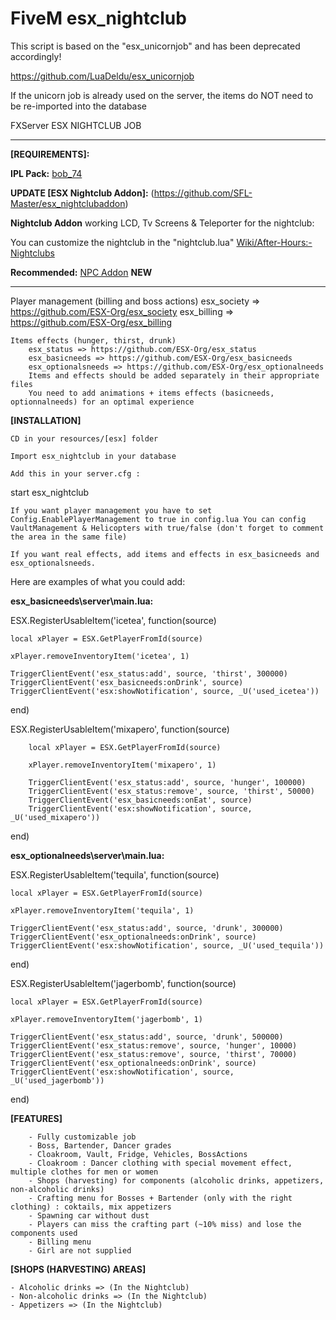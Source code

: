 # FiveM esx_nightclub

This script is based on the "esx_unicornjob" and has been deprecated accordingly! 

https://github.com/LuaDeldu/esx_unicornjob

If the unicorn job is already used on the server, 
the items do NOT need to be re-imported into the database


FXServer ESX NIGHTCLUB JOB

--------------------------------------------------------------------------------------------------------------------------------------
**[REQUIREMENTS]:**

**IPL Pack:**
[bob_74](https://forum.fivem.net/t/release-v2-fix-holes-in-the-map-up-to-after-hours/25240)



**UPDATE [ESX Nightclub Addon]:** (https://github.com/SFL-Master/esx_nightclubaddon)

**Nightclub Addon** working LCD, Tv Screens & Teleporter for the nightclub:

You can customize the nightclub in the "nightclub.lua" 
[Wiki/After-Hours:-Nightclubs](https://github.com/Bob74/bob74_ipl/wiki/After-Hours:-Nightclubs)


**Recommended:**
[NPC Addon](https://github.com/SFL-Master/Peds) **NEW**

----------------------------------------------------------------------------------------------------------------------------------------
  
  Player management (billing and boss actions)
        esx_society => https://github.com/ESX-Org/esx_society
        esx_billing => https://github.com/ESX-Org/esx_billing

    Items effects (hunger, thirst, drunk)
        esx_status => https://github.com/ESX-Org/esx_status
        esx_basicneeds => https://github.com/ESX-Org/esx_basicneeds
        esx_optionalsneeds => https://github.com/ESX-Org/esx_optionalneeds
        Items and effects should be added separately in their appropriate files
        You need to add animations + items effects (basicneeds, optionnalneeds) for an optimal experience

**[INSTALLATION]**

    CD in your resources/[esx] folder

    Import esx_nightclub in your database

    Add this in your server.cfg :
    
    
start esx_nightclub


    If you want player management you have to set Config.EnablePlayerManagement to true in config.lua You can config VaultManagement & Helicopters with true/false (don't forget to comment the area in the same file)

    If you want real effects, add items and effects in esx_basicneeds and esx_optionalsneeds.

Here are examples of what you could add:


**esx_basicneeds\server\main.lua:**


ESX.RegisterUsableItem('icetea', function(source)

    local xPlayer = ESX.GetPlayerFromId(source)

    xPlayer.removeInventoryItem('icetea', 1)

    TriggerClientEvent('esx_status:add', source, 'thirst', 300000)
    TriggerClientEvent('esx_basicneeds:onDrink', source)
    TriggerClientEvent('esx:showNotification', source, _U('used_icetea'))

end)

ESX.RegisterUsableItem('mixapero', function(source)
    
        local xPlayer = ESX.GetPlayerFromId(source)
    
        xPlayer.removeInventoryItem('mixapero', 1)
    
        TriggerClientEvent('esx_status:add', source, 'hunger', 100000)
        TriggerClientEvent('esx_status:remove', source, 'thirst', 50000)
        TriggerClientEvent('esx_basicneeds:onEat', source)
        TriggerClientEvent('esx:showNotification', source, _U('used_mixapero'))
    
end)

**esx_optionalneeds\server\main.lua:**

ESX.RegisterUsableItem('tequila', function(source)

    local xPlayer = ESX.GetPlayerFromId(source)

    xPlayer.removeInventoryItem('tequila', 1)

    TriggerClientEvent('esx_status:add', source, 'drunk', 300000)
    TriggerClientEvent('esx_optionalneeds:onDrink', source)
    TriggerClientEvent('esx:showNotification', source, _U('used_tequila'))

end)

ESX.RegisterUsableItem('jagerbomb', function(source)

    local xPlayer = ESX.GetPlayerFromId(source)

    xPlayer.removeInventoryItem('jagerbomb', 1)

    TriggerClientEvent('esx_status:add', source, 'drunk', 500000)
    TriggerClientEvent('esx_status:remove', source, 'hunger', 10000)
    TriggerClientEvent('esx_status:remove', source, 'thirst', 70000)
    TriggerClientEvent('esx_optionalneeds:onDrink', source)
    TriggerClientEvent('esx:showNotification', source, _U('used_jagerbomb'))

end)



**[FEATURES]**

    
        - Fully customizable job
        - Boss, Bartender, Dancer grades
        - Cloakroom, Vault, Fridge, Vehicles, BossActions
        - Cloakroom : Dancer clothing with special movement effect, multiple clothes for men or women
        - Shops (harvesting) for components (alcoholic drinks, appetizers, non-alcoholic drinks)
        - Crafting menu for Bosses + Bartender (only with the right clothing) : coktails, mix appetizers
        - Spawning car without dust
        - Players can miss the crafting part (~10% miss) and lose the components used
        - Billing menu
        - Girl are not supplied

**[SHOPS (HARVESTING) AREAS]**

    - Alcoholic drinks => (In the Nightclub)
    - Non-alcoholic drinks => (In the Nightclub)
    - Appetizers => (In the Nightclub)
